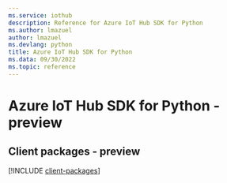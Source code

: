 ```yaml
---
ms.service: iothub
description: Reference for Azure IoT Hub SDK for Python
ms.author: lmazuel
author: lmazuel
ms.devlang: python
title: Azure IoT Hub SDK for Python
ms.data: 09/30/2022
ms.topic: reference
---
```

# Azure IoT Hub SDK for Python - preview

## Client packages - preview
[!INCLUDE [client-packages](iot-hub-client-index.md)]
